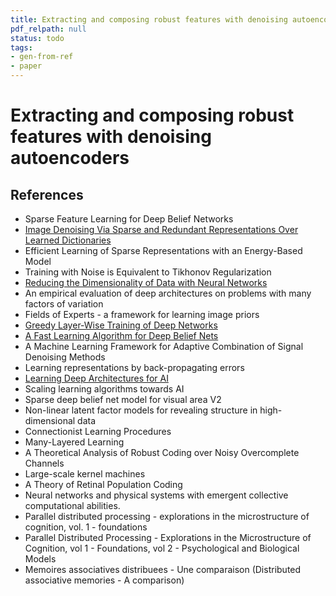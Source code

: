 ```yaml
---
title: Extracting and composing robust features with denoising autoencoders
pdf_relpath: null
status: todo
tags:
- gen-from-ref
- paper
---
```


# Extracting and composing robust features with denoising autoencoders

## References

- Sparse Feature Learning for Deep Belief Networks
- [Image Denoising Via Sparse and Redundant Representations Over Learned Dictionaries](./image-denoising-via-sparse-and-redundant-representations-over-learned-dictionaries.md)
- Efficient Learning of Sparse Representations with an Energy-Based Model
- Training with Noise is Equivalent to Tikhonov Regularization
- [Reducing the Dimensionality of Data with Neural Networks](./reducing-the-dimensionality-of-data-with-neural-networks.md)
- An empirical evaluation of deep architectures on problems with many factors of variation
- Fields of Experts - a framework for learning image priors
- [Greedy Layer-Wise Training of Deep Networks](./greedy-layer-wise-training-of-deep-networks.md)
- [A Fast Learning Algorithm for Deep Belief Nets](./a-fast-learning-algorithm-for-deep-belief-nets.md)
- A Machine Learning Framework for Adaptive Combination of Signal Denoising Methods
- Learning representations by back-propagating errors
- [Learning Deep Architectures for AI](./learning-deep-architectures-for-ai.md)
- Scaling learning algorithms towards AI
- Sparse deep belief net model for visual area V2
- Non-linear latent factor models for revealing structure in high-dimensional data
- Connectionist Learning Procedures
- Many-Layered Learning
- A Theoretical Analysis of Robust Coding over Noisy Overcomplete Channels
- Large-scale kernel machines
- A Theory of Retinal Population Coding
- Neural networks and physical systems with emergent collective computational abilities.
- Parallel distributed processing - explorations in the microstructure of cognition, vol. 1 - foundations
- Parallel Distributed Processing - Explorations in the Microstructure of Cognition, vol 1 - Foundations, vol 2 - Psychological and Biological Models
- Memoires associatives distribuees - Une comparaison (Distributed associative memories - A comparison)
